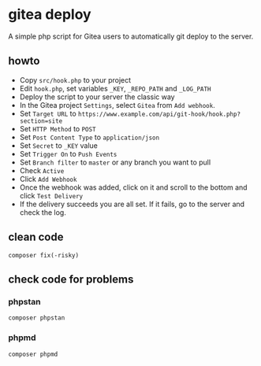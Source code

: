 # gitea deploy

A simple php script for Gitea users to automatically git deploy to the server.

## howto

- Copy `src/hook.php` to your project
- Edit `hook.php`, set variables `_KEY`, `_REPO_PATH` and `_LOG_PATH`
- Deploy the script to your server the classic way
- In the Gitea project `Settings`, select `Gitea` from `Add webhook`.
- Set `Target URL` to `https://www.example.com/api/git-hook/hook.php?section=site`
- Set `HTTP Method` to `POST`
- Set `Post Content Type` to `application/json`
- Set `Secret` to `_KEY` value
- Set `Trigger On` to `Push Events`
- Set `Branch filter` to `master` or any branch you want to pull
- Check `Active`
- Click `Add Webhook`
- Once the webhook was added, click on it and scroll to the bottom and click `Test Delivery`
- If the delivery succeeds you are all set. If it fails, go to the server and check the log.

## clean code

    composer fix(-risky)

## check code for problems

### phpstan

    composer phpstan

### phpmd

    composer phpmd
